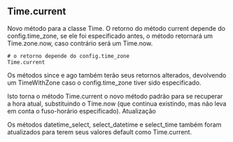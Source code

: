 ## Time.current

Novo método para a classe Time. O retorno do método current depende do config.time\_zone, se ele foi especificado antes, o método retornará um Time.zone.now, caso contrário será um Time.now.

	# o retorno depende do config.time_zone
	Time.current

Os métodos since e ago também terão seus retornos alterados, devolvendo um TimeWithZone caso o config.time\_zone tiver sido especificado.

Isto torna o método Time.current o novo método padrão para se recuperar a hora atual, substituindo o Time.now (que continua existindo, mas não leva em conta o fuso-horário especificado).
Atualização

Os métodos datetime\_select, select\_datetime e select\_time também foram atualizados para terem seus valores default como Time.current.
